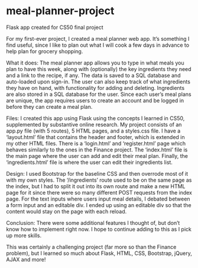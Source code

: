# meal-planner-project
Flask app created for CS50 final project

For my first-ever project, I created a meal planner web app. It’s something I find useful, since I like to plan out what I will cook a few days in advance to help plan for grocery shopping. 

What it does:
The meal planner app allows you to type in what meals you plan to have this week, along with (optionally) the key ingredients they need and a link to the recipe, if any. The data is saved to a SQL database and auto-loaded upon sign-in. The user can also keep track of what ingredients they have on hand, with functionality for adding and deleting. Ingredients are also stored in a SQL database for the user. Since each user’s meal plans are unique, the app requires users to create an account and be logged in before they can create a meal plan.

Files:
I created this app using Flask using the concepts I learned in CS50, supplemented by substantive online research. My project consists of an app.py file (with 5 routes), 5 HTML pages, and a styles.css file. I have a ‘layout.html’ file that contains the header and footer, which is extended in my other HTML files. There is a ‘login.html’ and ‘register.html’ page which behaves similarly to the ones in the Finance project. The ‘index.html’ file is the main page where the user can add and edit their meal plan. Finally, the ‘ingredients.html’ file is where the user can edit their ingredients list.

Design:
I used Bootstrap for the baseline CSS and then overrode most of it with my own styles. 
The ‘/ingredients’ route used to be on the same page as the index, but I had to split it out into its own route and make a new HTML page for it since there were so many different POST requests from the index page. 
For the text inputs where users input meal details, I debated between a form input and an editable div. I ended up using an editable div so that the content would stay on the page with each reload. 

Conclusion:
There were some additional features I thought of, but don’t know how to implement right now. I hope to continue adding to this as I pick up more skills.

This was certainly a challenging project (far more so than the Finance problem), but I learned so much about Flask, HTML, CSS, Bootstrap, jQuery, AJAX and more!
